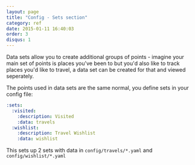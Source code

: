 ```yaml
---
layout: page
title: "Config - Sets section"
category: ref
date: 2015-01-11 16:40:03
order: 3
disqus: 1
---
```


Data sets allow you to create additional groups of points - imagine your main set of points is places you've been to but you'd also like to track places you'd like to travel, a data set can be created for that and viewed seperately.

The points used in data sets are the same normal, you define sets in your config file:

```YAML
:sets:
  :visited:
    :description: Visited
    :data: travels
  :wishlist:
    :description: Travel Wishlist
    :data: wishlist
```

This sets up 2 sets with data in ```config/travels/*.yaml``` and ```config/wishlist/*.yaml```
